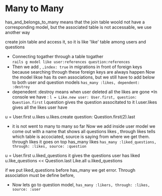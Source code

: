 # Many to Many 

has_and_belongs_to_many 
means that the join table woold not have a corresponding model, but the associated table is not accessable, we use another way 

create join table and access it,
so it is like 'like' table among users and questions

* Connecting togather through a table togather  
`rails g model like user:references question:references` 
* Then we add , `,index: true` in migrations in front of foreign keys because searching through these foreign keys are always happen
Now the model likse has its own associations, but we still have to add below to both user and question models 
`has_many :likes, dependent: :destroy`
* depenedent :destroy means when user deleted all the likes are gone
*In console we have :
`l = Like.new user: User.first, question: Question.first`
l.question gives the question associtated to it
l.user.likes gives all the likes user have 

u = User.first
u.likes
u.likes.create question: Question.first(2).last
* it is not went to many to many so far 
Now we add inside user model
we come out with a name that shows all questions likes , through likes tells which table is accociated, source is saying from where we get them. through likes it goes on top has_many likes 
`has_many :liked_questions, through: :likes, source: :question`

u = User.first
u.liked_questions it gives the questions user has liked
u.like_questions << Question.last
Like.all 
u.liked_questions 

if we put liked_questions before has_many we get error. Through association must be define before, 

* Now lets go to question model,
`has_many :likers, through: :likes, source: :user`

